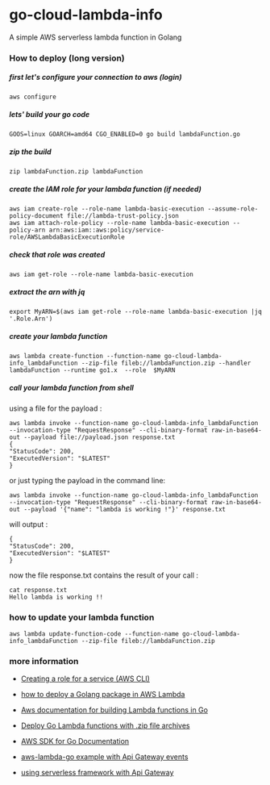# go-cloud-lambda-info
A simple AWS serverless lambda function in Golang


### How to deploy (long version)

##### first let's configure your connection to aws (login)
	aws configure

##### lets' build your go code
	GOOS=linux GOARCH=amd64 CGO_ENABLED=0 go build lambdaFunction.go 

##### zip the build
	zip lambdaFunction.zip lambdaFunction

##### create the IAM role for your lambda function (if needed)
 	aws iam create-role --role-name lambda-basic-execution --assume-role-policy-document file://lambda-trust-policy.json
	aws iam attach-role-policy --role-name lambda-basic-execution --policy-arn arn:aws:iam::aws:policy/service-role/AWSLambdaBasicExecutionRole
##### check that role was created
	aws iam get-role --role-name lambda-basic-execution

##### extract the arn with jq
	export MyARN=$(aws iam get-role --role-name lambda-basic-execution |jq '.Role.Arn')

##### create your lambda function
	aws lambda create-function --function-name go-cloud-lambda-info_lambdaFunction --zip-file fileb://lambdaFunction.zip --handler  lambdaFunction --runtime go1.x  --role  $MyARN

##### call your lambda function from shell
using a file for the payload : 

	aws lambda invoke --function-name go-cloud-lambda-info_lambdaFunction --invocation-type "RequestResponse" --cli-binary-format raw-in-base64-out --payload file://payload.json response.txt
	{
    "StatusCode": 200,
    "ExecutedVersion": "$LATEST"
	}

or  just typing the payload in the command line:

	aws lambda invoke --function-name go-cloud-lambda-info_lambdaFunction --invocation-type "RequestResponse" --cli-binary-format raw-in-base64-out --payload '{"name": "lambda is working !"}' response.txt
will output :

	{
    "StatusCode": 200,
    "ExecutedVersion": "$LATEST"
	}


now the file response.txt contains the result of your call :

	cat response.txt
    Hello lambda is working !!
	



### how to update your lambda function

	aws lambda update-function-code --function-name go-cloud-lambda-info_lambdaFunction --zip-file fileb://lambdaFunction.zip



### more information

+  [Creating a role for a service (AWS CLI)](https://docs.aws.amazon.com/IAM/latest/UserGuide/id_roles_create_for-service.html#roles-creatingrole-service-console)
+  [how to deploy a Golang package in AWS Lambda](https://medium.com/@daniel.woods/deploying-a-golang-package-to-aws-lambda-in-5-minutes-cd11685f576)
+  [Aws documentation for building Lambda functions in Go](https://docs.aws.amazon.com/lambda/latest/dg/lambda-golang.html)

+ [Deploy Go Lambda functions with .zip file archives](https://docs.aws.amazon.com/lambda/latest/dg/golang-package.html)

+ [AWS SDK for Go Documentation](https://docs.aws.amazon.com/sdk-for-go/index.html)

+ [aws-lambda-go example with Api Gateway events](https://github.com/aws/aws-lambda-go/blob/main/events/README_ApiGatewayEvent.md)

+ [using serverless framework with Api Gateway ](https://www.serverless.com/blog/framework-example-golang-lambda-support/)